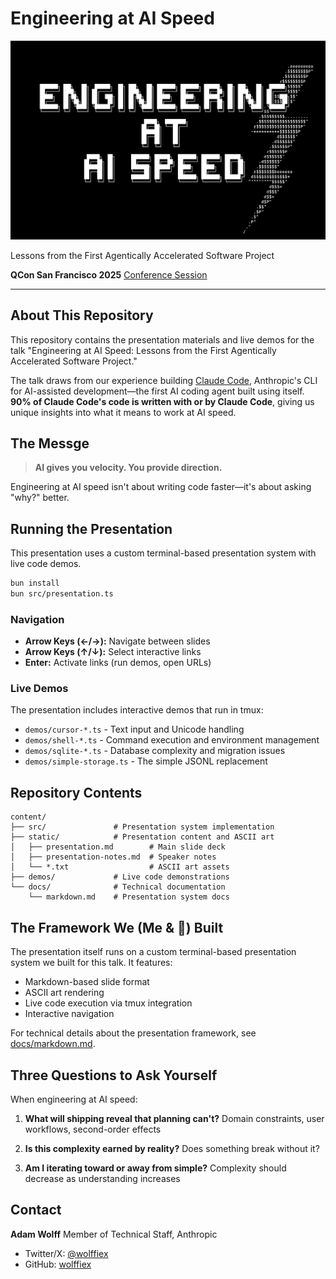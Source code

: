 # Engineering at AI Speed

![Engineering at AI Speed](static/title.png)

Lessons from the First Agentically Accelerated Software Project

**QCon San Francisco 2025**
[Conference Session](https://qconsf.com/presentation/nov2025/engineering-ai-speed-lessons-first-agentically-accelerated-software-project)

---

## About This Repository

This repository contains the presentation materials and live demos for the talk "Engineering at AI Speed: Lessons from the First Agentically Accelerated Software Project."

The talk draws from our experience building [Claude Code](https://claude.com/claude-code), Anthropic's CLI for AI-assisted development—the first AI coding agent built using itself. **90% of Claude Code's code is written with or by Claude Code**, giving us unique insights into what it means to work at AI speed.

## The Messge

> **AI gives you velocity. You provide direction.**

Engineering at AI speed isn't about writing code faster—it's about asking "why?" better.

## Running the Presentation

This presentation uses a custom terminal-based presentation system with live code demos.

```bash
bun install
bun src/presentation.ts
```

### Navigation

- **Arrow Keys (←/→):** Navigate between slides
- **Arrow Keys (↑/↓):** Select interactive links
- **Enter:** Activate links (run demos, open URLs)

### Live Demos

The presentation includes interactive demos that run in tmux:

- `demos/cursor-*.ts` - Text input and Unicode handling
- `demos/shell-*.ts` - Command execution and environment management
- `demos/sqlite-*.ts` - Database complexity and migration issues
- `demos/simple-storage.ts` - The simple JSONL replacement

## Repository Contents

```
content/
├── src/               # Presentation system implementation
├── static/            # Presentation content and ASCII art
│   ├── presentation.md        # Main slide deck
│   ├── presentation-notes.md  # Speaker notes
│   └── *.txt                  # ASCII art assets
├── demos/             # Live code demonstrations
└── docs/              # Technical documentation
    └── markdown.md    # Presentation system docs
```

## The Framework We (Me & 🤖) Built

The presentation itself runs on a custom terminal-based presentation system we built for this talk. It features:

- Markdown-based slide format
- ASCII art rendering
- Live code execution via tmux integration
- Interactive navigation

For technical details about the presentation framework, see [docs/markdown.md](docs/markdown.md).

## Three Questions to Ask Yourself

When engineering at AI speed:

1. **What will shipping reveal that planning can't?**
   Domain constraints, user workflows, second-order effects

2. **Is this complexity earned by reality?**
   Does something break without it?

3. **Am I iterating toward or away from simple?**
   Complexity should decrease as understanding increases

## Contact

**Adam Wolff**
Member of Technical Staff, Anthropic

- Twitter/X: [@wolffiex](https://twitter.com/wolffiex)
- GitHub: [wolffiex](https://github.com/wolffiex)
